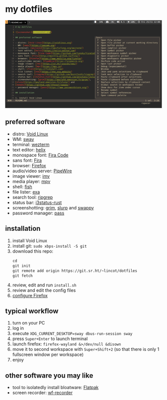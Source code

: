 # my dotfiles

![screenshot](screenshot.png)

## preferred software

- distro: [Void Linux](https://voidlinux.org)
- WM: [sway](https://swaywm.org)
- terminal: [wezterm](https://wezfurlong.org/wezterm/)
- text editor: [helix](https://helix-editor.com)
- monospace font: [Fira Code](https://github.com/tonsky/FiraCode)
- sans font: [Fira](http://mozilla.github.io/Fira/)
- browser: [Firefox](https://www.mozilla.org/firefox)
- audio/video server: [PipeWire](https://pipewire.org)
- image viewer: [imv](https://sr.ht/~exec64/imv/)
- media player: [mpv](https://mpv.io)
- shell: [fish](https://fishshell.com)
- file lister: [exa](https://the.exa.website)
- search tool: [ripgrep](https://github.com/BurntSushi/ripgrep)
- status bar: [i3status-rust](https://github.com/greshake/i3status-rust/)
- screenshotting: [grim](https://wayland.emersion.fr/grim/),
[slurp](https://wayland.emersion.fr/slurp/) and
[swappy](https://github.com/jtheoof/swappy)
- password manager: [pass](https://www.passwordstore.org/)

## installation

1. install Void Linux
2. install git: `sudo xbps-install -S git`
3. download this repo:
    ```fish
    cd
    git init
    git remote add origin https://git.sr.ht/~lincot/dotfiles
    git fetch
    ```
4. review, edit and run `install.sh`
5. review and edit the config files
6. [configure Firefox](ff_configuration.md)

## typical workflow

1. turn on your PC
2. log in
3. execute `XDG_CURRENT_DESKTOP=sway dbus-run-session sway`
4. press `Super+Enter` to launch terminal
5. launch firefox: `firefox-wayland &>/dev/null &disown`
6. move it to second workspace with `Super+Shift+2`
(so that there is only 1 fullscreen window per workspace)
7. enjoy

## other software you may like

- tool to isolatedly install bloatware: [Flatpak](https://www.flatpak.org)
- screen recorder: [wf-recorder](https://github.com/ammen99/wf-recorder)
